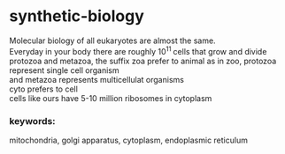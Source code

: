 # synthetic-biology
Molecular biology of all eukaryotes are almost the same.<br />
Everyday in your body there are roughly 10<sup>11 </sup> cells that grow and divide<br />
protozoa and metazoa, the suffix zoa prefer to animal as in zoo, protozoa represent single cell organism <br />
and metazoa represents multicellulat organisms <br />
cyto prefers to cell <br />
cells like ours have 5-10 million ribosomes in cytoplasm <br />

### keywords: 
mitochondria, golgi apparatus, cytoplasm, endoplasmic reticulum

